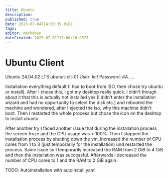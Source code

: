 ```yaml
---
title: Ubuntu
description: 
published: true
date: 2025-07-04T14:03:39.018Z
tags: 
editor: markdown
dateCreated: 2025-07-01T15:00:16.937Z
---
```


# Ubuntu Client
Ubuntu 24.04.02 LTS
ubunut-clt-01
User: leif
Password: #A.....

Installation everything default (I had to boot from ISO, then chose try ubuntu or install). After I chose this, I got my desktop really quick. I didn't though about it that this is actually not installed yes (I didn't enter the installation wizard and had no opportunity to select the disk etc.) and rebooted the machine and wondered, after I ejected the iso, why this machine didn't boot. Then I restarted the whole process but chose the icon on the desktop to install ubuntu.

After another try I faced another issue that during the installation process the screen froze and the CPU usage was > 100%. Then I stopped the installation process by shutting down the vm, increased the number of CPU cores from 1 to 3 (just temporarily for the installation) und restarted the process. Same issue so I temporarily increased the RAM from 2 GiB to 4 GiB and then the installation was successful. Afterwards I decreased the number of CPU cores to 1 and the RAM to 2 GiB again.


TODO: Autoinstallation with autoinstall.yaml